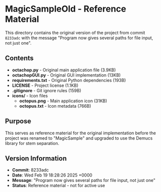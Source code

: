 # MagicSampleOld - Reference Material

This directory contains the original version of the project from commit `8233adc` with the message "Program now gives several paths for file input, not just one".

## Contents

- **octachop.py** - Original main application file (3.9KB)
- **octachopGUI.py** - Original GUI implementation (13KB)
- **requirements.txt** - Original Python dependencies (193B)
- **LICENSE** - Project license (1.1KB)
- **.gitignore** - Git ignore rules (159B)
- **icons/** - Icon files
  - **octopus.png** - Main application icon (31KB)
  - **octopus.txt** - Icon metadata (766B)

## Purpose

This serves as reference material for the original implementation before the project was renamed to "MagicSample" and upgraded to use the Demucs library for stem separation.

## Version Information

- **Commit**: 8233adc
- **Date**: Wed Feb 19 18:28:26 2025 +0000
- **Message**: "Program now gives several paths for file input, not just one"
- **Status**: Reference material - not for active use 